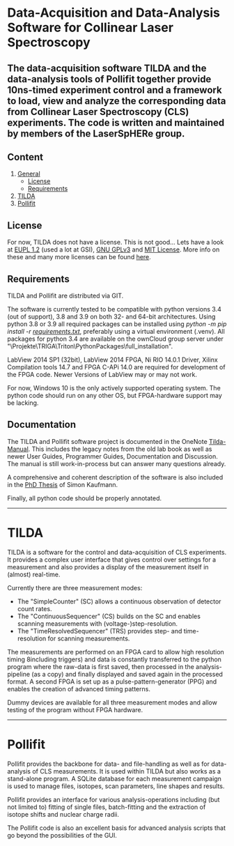 # Data-Acquisition and Data-Analysis Software for Collinear Laser Spectroscopy
The data-acquisition software TILDA and the data-analysis tools of Pollifit together provide 10ns-timed experiment 
control and a framework to load, view and analyze the corresponding data from Collinear Laser Spectroscopy (CLS) 
experiments. The code is written and maintained by members of the LaserSpHERe group.
---
## Content
1. [General](#data-acquisition-and-data-analysis-software-for-collinear-laser-spectroscopy)
   * [License](#license)
   * [Requirements](#Requirements)
2. [TILDA](#tilda)
3. [Pollifit](#pollifit)

## License
For now, TILDA does not have a license. This is not good... Lets have a look at 
[EUPL 1.2](https://joinup.ec.europa.eu/collection/eupl/eupl-guidelines-faq-infographics) (used a lot at GSI), 
[GNU GPLv3](https://www.gnu.org/licenses/gpl-3.0.en.html)
and [MIT License](https://opensource.org/licenses/mit-license.php).
More info on these and many more licenses can be found [here](https://spdx.org/licenses/).

## Requirements
TILDA and Pollifit are distributed via GIT.

The software is currently tested to be compatible with python versions 3.4 (out of support), 3.8 and 3.9 on both 32- and
64-bit architectures.
Using python 3.8 or 3.9 all required packages can be installed using *python -m pip install -r 
[requirements.txt](requirements.txt)*, preferably using a virtual environment (.venv). All packages for python 3.4 are
available on the ownCloud group server under "\Projekte\TRIGA\Triton\PythonPackages\full_installation".

LabView 2014 SP1 (32bit), LabView 2014 FPGA, Ni RIO 14.0.1 Driver, Xilinx Compilation tools 14.7 and FPGA C-APi 14.0 are
required for development of the FPGA code. Newer Versions of LabView may or may not work.

For now, Windows 10 is the only actively supported operating system. The python code should run on any other OS, but
FPGA-hardware support may be lacking.

## Documentation
The TILDA and Pollifit software project is documented in the OneNote 
[Tilda-Manual](https://espace.cern.ch/labbooks-lasersphere/_layouts/OneNote.aspx?id=%2Flabbooks-lasersphere%2FDarmstadt%2FTILDA-Manual).
This includes the legacy notes from the old lab book as well as newer User Guides, Programmer Guides, Documentation and 
Discussion. The manual is still work-in-process but can answer many questions already.

A comprehensive and coherent description of the software is also included in the 
[PhD Thesis](http://tuprints.ulb.tu-darmstadt.de/9286) 
of Simon Kaufmann. 

Finally, all python code should be properly annotated.

---
# TILDA
TILDA is a software for the control and data-acquisition of CLS experiments. It provides a complex user interface that 
gives control over settings for a measurement and also provides a display of the measurement itself in (almost) 
real-time.

Currently there are three measurement modes: 
* The "SimpleCounter" (SC) allows a continuous observation of detector count rates.
* The "ContinuousSequencer" (CS) builds on the SC and enables scanning measurements with (voltage-)step-resolution.
* The "TimeResolvedSequencer" (TRS) provides step- and time-resolution for scanning measurements. 

The measurements are performed on an FPGA card to allow high resolution timing 8including triggers) and data is 
constantly transferred to the python program where the raw-data is first saved, then processed in the analysis-pipeline
(as a copy) and finally displayed and saved again in the processed format. A second FPGA is set up as a 
pulse-pattern-generator (PPG) and enables the creation of advanced timing patterns.

Dummy devices are available for all three measurement modes and allow testing of the program without FPGA hardware.

---
# Pollifit
Pollifit provides the backbone for data- and file-handling as well as for data-analysis of CLS measurements. 
It is used within TILDA but also works as a stand-alone program. A SQLite database for each measurement campaign is 
used to manage files, isotopes, scan parameters, line shapes and results.

Pollifit provides an interface for various analysis-operations including
(but not limited to) fitting of single files, batch-fitting and the extraction of isotope shifts and nuclear charge 
radii.

The Pollifit code is also an excellent basis for advanced analysis scripts that go beyond the possibilities of the GUI.